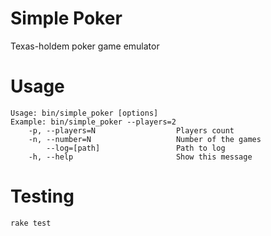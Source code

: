 # Simple Poker

Texas-holdem poker game emulator

# Usage
```
Usage: bin/simple_poker [options]
Example: bin/simple_poker --players=2
    -p, --players=N                  Players count
    -n, --number=N                   Number of the games
        --log=[path]                 Path to log
    -h, --help                       Show this message
```

# Testing

```
rake test
```
